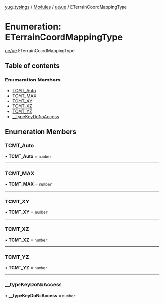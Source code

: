 [yug_typings](../README.md) / [Modules](../modules.md) / [ue/ue](../modules/ue_ue.md) / ETerrainCoordMappingType

# Enumeration: ETerrainCoordMappingType

[ue/ue](../modules/ue_ue.md).ETerrainCoordMappingType

## Table of contents

### Enumeration Members

- [TCMT\_Auto](ue_ue.ETerrainCoordMappingType.md#tcmt_auto)
- [TCMT\_MAX](ue_ue.ETerrainCoordMappingType.md#tcmt_max)
- [TCMT\_XY](ue_ue.ETerrainCoordMappingType.md#tcmt_xy)
- [TCMT\_XZ](ue_ue.ETerrainCoordMappingType.md#tcmt_xz)
- [TCMT\_YZ](ue_ue.ETerrainCoordMappingType.md#tcmt_yz)
- [\_\_typeKeyDoNoAccess](ue_ue.ETerrainCoordMappingType.md#__typekeydonoaccess)

## Enumeration Members

### TCMT\_Auto

• **TCMT\_Auto** = `number`

___

### TCMT\_MAX

• **TCMT\_MAX** = `number`

___

### TCMT\_XY

• **TCMT\_XY** = `number`

___

### TCMT\_XZ

• **TCMT\_XZ** = `number`

___

### TCMT\_YZ

• **TCMT\_YZ** = `number`

___

### \_\_typeKeyDoNoAccess

• **\_\_typeKeyDoNoAccess** = `number`
